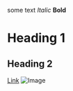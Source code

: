 some text
*Italic*
**Bold**
# Heading 1
## Heading 2
[Link](https://commonmark.org/help/)
![Image](https://i.kym-cdn.com/photos/images/original/001/471/227/dd0.png)
